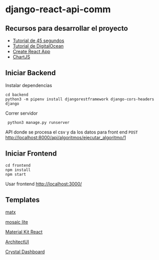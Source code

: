 # django-react-api-comm
## Recursos para desarrollar el proyecto
* [Tutorial de 45 segundos](https://www.youtube.com/watch?v=96OaaMwL5Ps)
* [Tutorial de DigitalOcean](https://www.digitalocean.com/community/tutorials/build-a-to-do-application-using-django-and-react)
* [Create React App](https://create-react-app.dev/)
* [ChartJS](https://react-chartjs-2.js.org/)

## Iniciar Backend
Instalar dependencias
```
cd backend
python3 -m pipenv install djangorestframework django-cors-headers django
```
Correr servidor
```
 python3 manage.py runserver
```
API donde se procesa el csv y da los datos para front end
`POST` [http://localhost:8000/api/algoritmos/ejecutar_algoritmo/1](http://localhost:8000/api/algoritmos/ejecutar_algoritmo/1)

## Iniciar Frontend
```
cd frontend
npm install
npm start
```
Usar frontend [http://localhost:3000/](http://localhost:3000/)

## Templates
[matx](https://github.com/uilibrary/matx-react)

[mosaic lite](https://github.com/cruip/tailwind-dashboard-template)

[Material Kit React](https://github.com/devias-io/material-kit-react)

[ArchitectUI](https://github.com/DashboardPack/architectui-react-theme-free)

[Crystal Dashboard](https://github.com/JSLancerTeam/crystal-dashboard)

